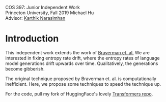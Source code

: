 COS 397: Junior Independent Work  
Princeton University, Fall 2019 
Michael Hu  
Advisor: [Karthik Narasimhan](https://www.cs.princeton.edu/~karthikn/ "Karthik's Homepage")

# Introduction

This independent work extends the work of [Braverman et. al.](https://arxiv.org/abs/1906.05664)
We are interested in fixing entropy rate drift, where the entropy rates of language 
model generations drift upwards over time. Qualitatively, the generations become
gibberish.

The original technique proposed by Braverman et. al. is computationally 
inefficient. Here, we propose some techniques to speed the technique up.

For the code, pull my fork of HuggingFace's lovely [Transformers repo](https://github.com/mikkyhu/transformers).